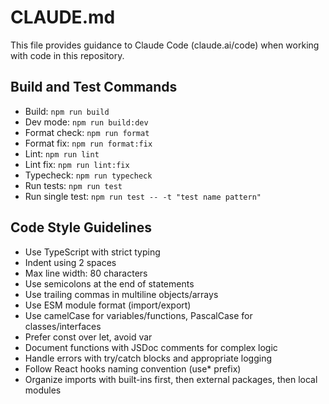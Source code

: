 # CLAUDE.md

This file provides guidance to Claude Code (claude.ai/code) when working with code in this repository.

## Build and Test Commands
- Build: `npm run build`
- Dev mode: `npm run build:dev`
- Format check: `npm run format`
- Format fix: `npm run format:fix`
- Lint: `npm run lint`
- Lint fix: `npm run lint:fix`
- Typecheck: `npm run typecheck`
- Run tests: `npm run test`
- Run single test: `npm run test -- -t "test name pattern"`

## Code Style Guidelines
- Use TypeScript with strict typing
- Indent using 2 spaces
- Max line width: 80 characters
- Use semicolons at the end of statements
- Use trailing commas in multiline objects/arrays
- Use ESM module format (import/export)
- Use camelCase for variables/functions, PascalCase for classes/interfaces
- Prefer const over let, avoid var
- Document functions with JSDoc comments for complex logic
- Handle errors with try/catch blocks and appropriate logging
- Follow React hooks naming convention (use* prefix)
- Organize imports with built-ins first, then external packages, then local modules